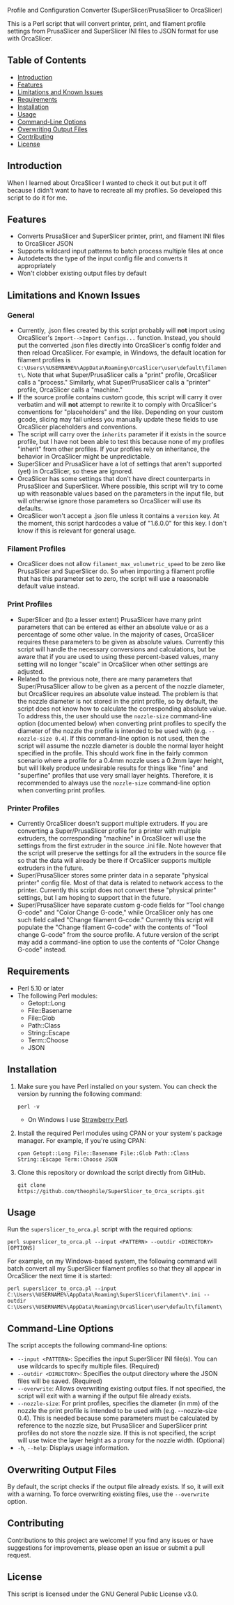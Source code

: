 Profile and Configuration Converter (SuperSlicer/PrusaSlicer to OrcaSlicer)

This is a Perl script that will convert printer, print, and filament profile settings from PrusaSlicer and SuperSlicer INI files to JSON format for use with OrcaSlicer.

## Table of Contents

- [Introduction](#introduction)
- [Features](#features)
- [Limitations and Known Issues](#limitations-and-known-issues)
- [Requirements](#requirements)
- [Installation](#installation)
- [Usage](#usage)
- [Command-Line Options](#command-line-options)
- [Overwriting Output Files](#overwriting-output-files)
- [Contributing](#contributing)
- [License](#license)

## Introduction

When I learned about OrcaSlicer I wanted to check it out but put it off because I didn't want to have to recreate all my profiles. So developed this script to do it for me. 

## Features

- Converts PrusaSlicer and SuperSlicer printer, print, and filament INI files to OrcaSlicer JSON
- Supports wildcard input patterns to batch process multiple files at once
- Autodetects the type of the input config file and converts it appropriately
- Won't clobber existing output files by default

## Limitations and Known Issues

### General
- Currently, .json files created by this script probably will **not** import using OrcaSlicer's `Import-->Import Configs...` function. Instead, you should put the converted .json files directly into OrcaSlicer's config folder and then reload OrcaSlicer. For example, in Windows, the default location for filament profiles is `C:\Users\%USERNAME%\AppData\Roaming\OrcaSlicer\user\default\filament\`. Note that what Super/PrusaSlicer calls a "print" profile, OrcaSlicer calls a "process." Similarly, what Super/PrusaSlicer calls a "printer" profile, OrcaSlicer calls a "machine."
- If the source profile contains custom gcode, this script will carry it over verbatim and will **not** attempt to rewrite it to comply with OrcaSlicer's conventions for "placeholders" and the like. Depending on your custom gcode, slicing may fail unless you manually update these fields to use OrcaSlicer placeholders and conventions.
- The script will carry over the `inherits` parameter if it exists in the source profile, but I have not been able to test this because none of my profiles "inherit" from other profiles. If your profiles rely on inheritance, the behavior in OrcaSlicer might be unpredictable.
- SuperSlicer and PrusaSlicer have a lot of settings that aren't supported (yet) in OrcaSlicer, so these are ignored.
- OrcaSlicer has some settings that don't have direct counterparts in PrusaSlicer and SuperSlicer. Where possible, this script will try to come up with reasonable values based on the parameters in the input file, but will otherwise ignore those parameters so OrcaSlicer will use its defaults.
- OrcaSlicer won't accept a .json file unless it contains a `version` key. At the moment, this script hardcodes a value of "1.6.0.0" for this key. I don't know if this is relevant for general usage.

### Filament Profiles
- OrcaSlicer does not allow `filament_max_volumetric_speed` to be zero like PrusaSlicer and SuperSlicer do. So when importing a filament profile that has this parameter set to zero, the script will use a reasonable default value instead.

### Print Profiles
- SuperSlicer and (to a lesser extent) PrusaSlicer have many print parameters that can be entered as either an absolute value or as a percentage of some other value. In the majority of cases, OrcaSlicer requires these parameters to be given as absolute values. Currently this script will handle the necessary conversions and calculations, but be aware that if you are used to using these percent-based values, many setting will no longer "scale" in OrcaSlicer when other settings are adjusted.
- Related to the previous note, there are many parameters that Super/PrusaSlicer allow to be given as a percent of the nozzle diameter, but OrcaSlicer requires an absolute value instead. The problem is that the nozzle diameter is not stored in the print profile, so by default, the script does not know how to calculate the corresponding absolute value. To address this, the user should use the `nozzle-size` command-line option (documented below) when converting print profiles to specify the diameter of the nozzle the profile is intended to be used with (e.g. `--nozzle-size 0.4`). If this command-line option is not used, then the script will assume the nozzle diameter is double the normal layer height specified in the profile. This should work fine in the fairly common scenario where a profile for a 0.4mm nozzle uses a 0.2mm layer height, but will likely produce undesirable results for things like "fine" and "superfine" profiles that use very small layer heights. Therefore, it is recommended to always use the `nozzle-size` command-line option when converting print profiles.

### Printer Profiles
- Currently OrcaSlicer doesn't support multiple extruders. If you are converting a Super/PrusaSlicer profile for a printer with multiple extruders, the corresponding "machine" in OrcaSlicer will use the settings from the first extruder in the source .ini file. Note however that the script will preserve the settings for all the extruders in the source file so that the data will already be there if OrcaSlicer supports multiple extruders in the future.
- Super/PrusaSlicer stores some printer data in a separate "physical printer" config file. Most of that data is related to network access to the printer. Currently this script does not convert these "physical printer" settings, but I am hoping to support that in the future.
- Super/PrusaSlicer have separate custom g-code fields for "Tool change G-code" and "Color Change G-code," while OrcaSlicer only has one such field called "Change filament G-code." Currently this script will populate the "Change filament G-code" with the contents of "Tool change G-code" from the source profile. A future version of the script may add a command-line option to use the contents of "Color Change G-code" instead.

## Requirements

- Perl 5.10 or later
- The following Perl modules:
  - Getopt::Long
  - File::Basename
  - File::Glob
  - Path::Class
  - String::Escape
  - Term::Choose
  - JSON

## Installation

1. Make sure you have Perl installed on your system. You can check the version by running the following command:

    ```
    perl -v
    ```

   - On Windows I use [Strawberry Perl](https://strawberryperl.com/).

2. Install the required Perl modules using CPAN or your system's package manager. For example, if you're using CPAN:

    ```
    cpan Getopt::Long File::Basename File::Glob Path::Class String::Escape Term::Choose JSON
    ```

3. Clone this repository or download the script directly from GitHub.

    ```
    git clone https://github.com/theophile/SuperSlicer_to_Orca_scripts.git
    ```

## Usage

Run the `superslicer_to_orca.pl` script with the required options:

```
perl superslicer_to_orca.pl --input <PATTERN> --outdir <DIRECTORY> [OPTIONS]
```

For example, on my Windows-based system, the following command will batch convert all my SuperSlicer filament profiles so that they all appear in OrcaSlicer the next time it is started:

```
perl superslicer_to_orca.pl --input C:\Users\%USERNAME%\AppData\Roaming\SuperSlicer\filament\*.ini --outdir C:\Users\%USERNAME%\AppData\Roaming\OrcaSlicer\user\default\filament\
```

## Command-Line Options

The script accepts the following command-line options:

- `--input <PATTERN>`: Specifies the input SuperSlicer INI file(s). You can use wildcards to specify multiple files. (Required)
- `--outdir <DIRECTORY>`: Specifies the output directory where the JSON files will be saved. (Required)
- `--overwrite`: Allows overwriting existing output files. If not specified, the script will exit with a warning if the output file already exists.
- `--nozzle-size`: For print profiles, specifies the diameter (in mm) of the nozzle the print profile is intended to be used with (e.g. --nozzle-size 0.4). This is needed because some parameters must be calculated by reference to the nozzle size, but PrusaSlicer and SuperSlicer print profiles do not store the nozzle size. If this is not specified, the script will use twice the layer height as a proxy for the nozzle width. (Optional)
- `-h`, `--help`: Displays usage information.

## Overwriting Output Files

By default, the script checks if the output file already exists. If so, it will exit with a warning. To force overwriting existing files, use the `--overwrite` option.

## Contributing

Contributions to this project are welcome! If you find any issues or have suggestions for improvements, please open an issue or submit a pull request.

## License

This script is licensed under the GNU General Public License v3.0.


